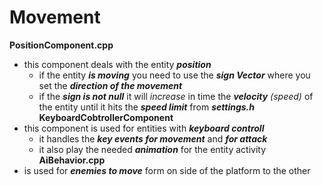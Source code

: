 # Movement
**PositionComponent.cpp**
- this component deals with the entity ***position***
  - if the entity ***is moving*** you need to use the ***sign Vector*** where you set the ***direction of the movement***
  - if the ***sign is not null*** it will _increase_ in time the ***velocity*** _(speed)_ of the entity until it hits the ***speed limit*** from ***settings.h***
**KeyboardCobtrollerComponent**
- this component is used for entities with ***keyboard controll***
  - it handles the ***key events for movement*** and ***for attack***
  - it also play the needed ***animation*** for the entity activity
**AiBehavior.cpp**
- is used for ***enemies to move*** form on side of the platform to the other
